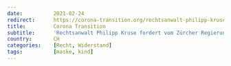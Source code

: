 ```yaml
---
date:          2021-02-24
redirect:      https://corona-transition.org/rechtsanwalt-philipp-kruse-fordert-vom-zurcher-regierungsrat-die-sofortige
title:         Corona Transition
subtitle:      'Rechtsanwalt Philipp Kruse fordert vom Zürcher Regierungsrat die sofortige Aufhebung der Maskenpflicht an Schulen'
country:       CH
categories:    [Recht, Widerstand]
tags:          [maske, kind]
---
```

